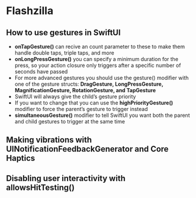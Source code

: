 # Flashzilla

## How to use gestures in SwiftUI

* __onTapGesture()__ can recive an count parameter to these to make them handle double taps, triple taps, and more
* __onLongPressGesture()__ you can specify a minimum duration for the press, so your action closure only triggers after a specific number of seconds have passed
* For more advanced gestures you should use the gesture() modifier with one of the gesture structs: __DragGesture, LongPressGesture, MagnificationGesture, RotationGesture, and TapGesture__
* SwiftUI will always give the child’s gesture priority
* If you want to change that you can use the __highPriorityGesture()__ modifier to force the parent’s gesture to trigger instead
* __simultaneousGesture()__ modifier to tell SwiftUI you want both the parent and child gestures to trigger at the same time


## Making vibrations with UINotificationFeedbackGenerator and Core Haptics

## Disabling user interactivity with allowsHitTesting()
